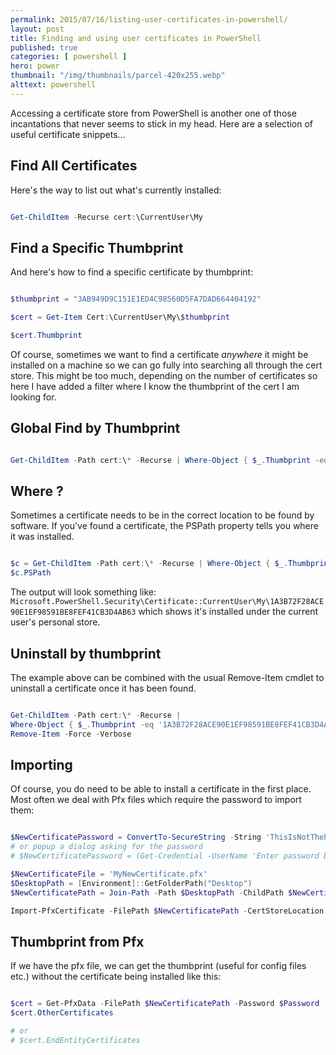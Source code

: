 ```yaml
---
permalink: 2015/07/16/listing-user-certificates-in-powershell/
layout: post
title: Finding and using user certificates in PowerShell
published: true 
categories: [ powershell ]
hero: power
thumbnail: "/img/thumbnails/parcel-420x255.webp"
alttext: powershell
---
```


Accessing a certificate store from PowerShell is another one of those incantations that never 
seems to stick in my head. Here are a selection of useful certificate snippets...

## Find All Certificates

Here's the way to list out what's currently installed:

```powershell

Get-ChildItem -Recurse cert:\CurrentUser\My

```

## Find a Specific Thumbprint

And here's how to find a specific certificate by thumbprint:

```powershell

$thumbprint = "3AB949D9C151E1ED4C98560D5FA7DAD664404192"

$cert = Get-Item Cert:\CurrentUser\My\$thumbprint  

$cert.Thumbprint

```

Of course, sometimes we want to find a certificate *anywhere* it might be installed on a machine so we can go fully into 
searching all through the cert store. This might be too much, depending on the number of certificates so here I have added 
a filter where I know the thumbprint of the cert I am looking for.

## Global Find by Thumbprint

```powershell

Get-ChildItem -Path cert:\* -Recurse | Where-Object { $_.Thumbprint -eq '1A3B72F28ACE90E1EF98591BE8FEF41CB3D4AB63' }

```

## Where ?

Sometimes a certificate needs to be in the correct location to be found by software. If you've found a certificate, the PSPath 
property tells you where it was installed.

```powershell

$c = Get-ChildItem -Path cert:\* -Recurse | Where-Object { $_.Thumbprint -eq '1A3B72F28ACE90E1EF98591BE8FEF41CB3D4AB63' }
$c.PSPath

```

The output will look something like: `Microsoft.PowerShell.Security\Certificate::CurrentUser\My\1A3B72F28ACE90E1EF98591BE8FEF41CB3D4AB63`
which shows it's installed under the current user's personal store.


## Uninstall by thumbprint

The example above can be combined with the usual Remove-Item cmdlet to uninstall a certificate once it has been found.

```powershell

Get-ChildItem -Path cert:\* -Recurse | 
Where-Object { $_.Thumbprint -eq '1A3B72F28ACE90E1EF98591BE8FEF41CB3D4AB63' } |
Remove-Item -Force -Verbose

```

## Importing

Of course, you do need to be able to install a certificate in the first place. Most often we deal with Pfx files which require 
the password to import them:

```powershell

$NewCertificatePassword = ConvertTo-SecureString -String 'ThisIsNotThePassword' -Force -AsPlainText
# or popup a dialog asking for the password
# $NewCertificatePassword = (Get-Credential -UserName 'Enter password below' -Message 'Enter password below').Password

$NewCertificateFile = 'MyNewCertificate.pfx'
$DesktopPath = [Environment]::GetFolderPath("Desktop")
$NewCertificatePath = Join-Path -Path $DesktopPath -ChildPath $NewCertificateFile

Import-PfxCertificate -FilePath $NewCertificatePath -CertStoreLocation 'Cert:\CurrentUser\My' -Password $NewCertificatePassword -Verbose 

```

## Thumbprint from Pfx

If we have the pfx file, we can get the thumbprint (useful for config files etc.) without the certificate being installed like this:

```powershell

$cert = Get-PfxData -FilePath $NewCertificatePath -Password $Password
$cert.OtherCertificates

# or 
# $cert.EndEntityCertificates

```
